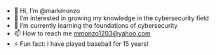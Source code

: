 - 👋 Hi, I’m @markmonzo
- 👀 I’m interested in growing my knowledge in the cybersecurity field
- 🌱 I’m currently learning the foundations of cybersecurity
- 📫 How to reach me mmonzo1203@yahoo.com
- ⚡ Fun fact: I have played baseball for 15 years!

<!---
markmonzo/markmonzo is a ✨ special ✨ repository because its `README.md` (this file) appears on your GitHub profile.
You can click the Preview link to take a look at your changes.
--->
